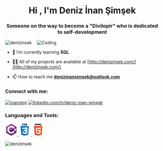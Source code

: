 <h1 align="center"> Hi , I'm Deniz İnan Şimşek</h1>
<h3 align="center">Someone on the way to become a "Divilopir" who is dedicated to self-development</h3>
<img align="right" alt="Coding"width="400" src="https://swharden.com/csdv/simulations/life/game-of-life-csharp.gif">

<p align="left"> <img src="https://komarev.com/ghpvc/?username=denizinsek&label=Profile%20views&color=0e75b6&style=flat" alt="denizinsek" /> </p>

- 🌱 I’m currently learning **SQL**

- 👨‍💻 All of my projects are available at [http://denizinsek.com/](http://denizinsek.com/)

- 📫 How to reach me **denizinansimsek@outlook.com**

<h3 align="left">Connect with me:</h3>
<p align="left">
<a href="https://twitter.com/inanoloji" target="blank"><img align="center" src="https://raw.githubusercontent.com/rahuldkjain/github-profile-readme-generator/master/src/images/icons/Social/twitter.svg" alt="inanoloji" height="30" width="40" /></a>
<a href="https://linkedin.com/in/linkedin.com/in/deniz-inan-şimşek-911aa5247" target="blank"><img align="center" src="https://raw.githubusercontent.com/rahuldkjain/github-profile-readme-generator/master/src/images/icons/Social/linked-in-alt.svg" alt="linkedin.com/in/deniz-inan-şimşek" height="30" width="40" /></a>
</p>

<h3 align="left">Languages and Tools:</h3>
<p align="left"> <a href="https://www.w3schools.com/cs/" target="_blank" rel="noreferrer"> <img src="https://raw.githubusercontent.com/devicons/devicon/master/icons/csharp/csharp-original.svg" alt="csharp" width="40" height="40"/> </a> <a href="https://www.w3schools.com/css/" target="_blank" rel="noreferrer"> <img src="https://raw.githubusercontent.com/devicons/devicon/master/icons/css3/css3-original-wordmark.svg" alt="css3" width="40" height="40"/> </a> <a href="https://www.w3.org/html/" target="_blank" rel="noreferrer"> <img src="https://raw.githubusercontent.com/devicons/devicon/master/icons/html5/html5-original-wordmark.svg" alt="html5" width="40" height="40"/> </a> </p>

<p><img align="left" src="https://github-readme-stats.vercel.app/api/top-langs?username=denizinsek&show_icons=true&locale=en&layout=compact" alt="denizinsek" /></p>
